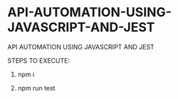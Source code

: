 # API-AUTOMATION-USING-JAVASCRIPT-AND-JEST
API AUTOMATION USING JAVASCRIPT AND JEST


STEPS TO EXECUTE:

1. npm i 


2. npm run test
